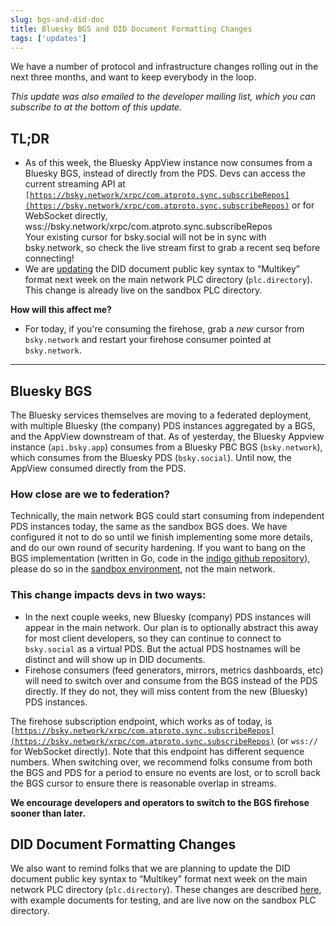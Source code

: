 ```yaml
---
slug: bgs-and-did-doc
title: Bluesky BGS and DID Document Formatting Changes
tags: ['updates']
---
```


We have a number of protocol and infrastructure changes rolling out in the next three months, and want to keep everybody in the loop.

*This update was also emailed to the developer mailing list, which you can subscribe to at the bottom of this update.*

## TL;DR

* As of this week, the Bluesky AppView instance now consumes from a Bluesky BGS, instead of directly from the PDS. Devs can access the current streaming API at <code>[https://bsky.network/xrpc/com.atproto.sync.subscribeRepos](https://bsky.network/xrpc/com.atproto.sync.subscribeRepos)</code> or for WebSocket directly, wss://bsky.network/xrpc/com.atproto.sync.subscribeRepos \
Your existing cursor for bsky.social will not be in sync with bsky.network, so check the live stream first to grab a recent seq before connecting!
* We are [updating](https://github.com/bluesky-social/atproto/discussions/1510) the DID document public key syntax to “Multikey” format next week on the main network PLC directory (<code>plc.directory</code>). This change is already live on the sandbox PLC directory.

**How will this affect me?**

* For today, if you're consuming the firehose, grab a *new* cursor from `bsky.network` and restart your firehose consumer pointed at `bsky.network`.

---

## Bluesky BGS

The Bluesky services themselves are moving to a federated deployment, with multiple Bluesky (the company) PDS instances aggregated by a BGS, and the AppView downstream of that. As of yesterday, the Bluesky Appview instance (`api.bsky.app`) consumes from a Bluesky PBC BGS (`bsky.network`), which consumes from the Bluesky PDS (`bsky.social`). Until now, the AppView consumed directly from the PDS. 

### How close are we to federation?
Technically, the main network BGS could start consuming from independent PDS instances today, the same as the sandbox BGS does. We have configured it not to do so until we finish implementing some more details, and do our own round of security hardening. If you want to bang on the BGS implementation (written in Go, code in the [indigo github repository](https://github.com/bluesky-social/indigo)), please do so in the [sandbox environment](https://atproto.com/blog/federation-developer-sandbox), not the main network.

### This change impacts devs in two ways:

* In the next couple weeks, new Bluesky (company) PDS instances will appear in the main network. Our plan is to optionally abstract this away for most client developers, so they can continue to connect to `bsky.social` as a virtual PDS. But the actual PDS hostnames will be distinct and will show up in DID documents.
* Firehose consumers (feed generators, mirrors, metrics dashboards, etc) will need to switch over and consume from the BGS instead of the PDS directly. If they do not, they will miss content from the new (Bluesky) PDS instances.

The firehose subscription endpoint, which works as of today, is <code>[https://bsky.network/xrpc/com.atproto.sync.subscribeRepos](https://bsky.network/xrpc/com.atproto.sync.subscribeRepos)</code> (or <code>wss://</code> for WebSocket directly). Note that this endpoint has different sequence numbers. When switching over, we recommend folks consume from both the BGS and PDS for a period to ensure no events are lost, or to scroll back the BGS cursor to ensure there is reasonable overlap in streams.

**We encourage developers and operators to switch to the BGS firehose sooner than later.**

## DID Document Formatting Changes

We also want to remind folks that we are planning to update the DID document public key syntax to “Multikey” format next week on the main network PLC directory (`plc.directory`). These changes are described [here](https://github.com/bluesky-social/atproto/discussions/1510), with example documents for testing, and are live now on the sandbox PLC directory.
